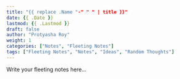 ```yaml
---
title: "{{ replace .Name "-" " " | title }}"
date: {{ .Date }}
lastmod: {{ .Lastmod }}
draft: false
author: "Protyasha Roy"
weight: 1
categories: ["Notes", "Fleeting Notes"]
tags: ["Fleeting Notes", "Notes", "Ideas", "Random Thoughts"]
---
```


Write your fleeting notes here...
